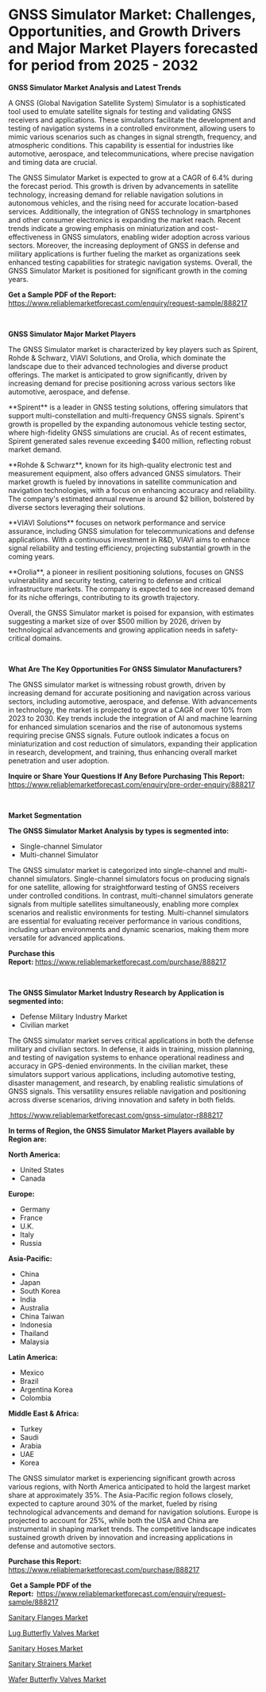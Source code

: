 <p><h1>GNSS Simulator Market: Challenges, Opportunities, and Growth Drivers and Major Market Players forecasted for period from 2025 - 2032</h1></p><p><strong>GNSS Simulator Market Analysis and Latest Trends</strong></p>
<p><p>A GNSS (Global Navigation Satellite System) Simulator is a sophisticated tool used to emulate satellite signals for testing and validating GNSS receivers and applications. These simulators facilitate the development and testing of navigation systems in a controlled environment, allowing users to mimic various scenarios such as changes in signal strength, frequency, and atmospheric conditions. This capability is essential for industries like automotive, aerospace, and telecommunications, where precise navigation and timing data are crucial.</p><p>The GNSS Simulator Market is expected to grow at a CAGR of 6.4% during the forecast period. This growth is driven by advancements in satellite technology, increasing demand for reliable navigation solutions in autonomous vehicles, and the rising need for accurate location-based services. Additionally, the integration of GNSS technology in smartphones and other consumer electronics is expanding the market reach. Recent trends indicate a growing emphasis on miniaturization and cost-effectiveness in GNSS simulators, enabling wider adoption across various sectors. Moreover, the increasing deployment of GNSS in defense and military applications is further fueling the market as organizations seek enhanced testing capabilities for strategic navigation systems. Overall, the GNSS Simulator Market is positioned for significant growth in the coming years.</p></p>
<p><strong>Get a Sample PDF of the Report:&nbsp;</strong> <a href="https://www.reliablemarketforecast.com/enquiry/request-sample/888217?utm_campaign=1900&utm_medium=2&utm_source=Github&utm_content=ia&utm_term=10042025&utm_id=gnss-simulator">https://www.reliablemarketforecast.com/enquiry/request-sample/888217</a></p>
<p>&nbsp;</p>
<p><strong>GNSS Simulator Major Market Players</strong></p>
<p><p>The GNSS Simulator market is characterized by key players such as Spirent, Rohde & Schwarz, VIAVI Solutions, and Orolia, which dominate the landscape due to their advanced technologies and diverse product offerings. The market is anticipated to grow significantly, driven by increasing demand for precise positioning across various sectors like automotive, aerospace, and defense.</p><p>**Spirent** is a leader in GNSS testing solutions, offering simulators that support multi-constellation and multi-frequency GNSS signals. Spirent's growth is propelled by the expanding autonomous vehicle testing sector, where high-fidelity GNSS simulations are crucial. As of recent estimates, Spirent generated sales revenue exceeding $400 million, reflecting robust market demand.</p><p>**Rohde & Schwarz**, known for its high-quality electronic test and measurement equipment, also offers advanced GNSS simulators. Their market growth is fueled by innovations in satellite communication and navigation technologies, with a focus on enhancing accuracy and reliability. The company's estimated annual revenue is around $2 billion, bolstered by diverse sectors leveraging their solutions.</p><p>**VIAVI Solutions** focuses on network performance and service assurance, including GNSS simulation for telecommunications and defense applications. With a continuous investment in R&D, VIAVI aims to enhance signal reliability and testing efficiency, projecting substantial growth in the coming years.</p><p>**Orolia**, a pioneer in resilient positioning solutions, focuses on GNSS vulnerability and security testing, catering to defense and critical infrastructure markets. The company is expected to see increased demand for its niche offerings, contributing to its growth trajectory.</p><p>Overall, the GNSS Simulator market is poised for expansion, with estimates suggesting a market size of over $500 million by 2026, driven by technological advancements and growing application needs in safety-critical domains.</p></p>
<p>&nbsp;</p>
<p><strong>What Are The Key Opportunities For GNSS Simulator Manufacturers?</strong></p>
<p><p>The GNSS simulator market is witnessing robust growth, driven by increasing demand for accurate positioning and navigation across various sectors, including automotive, aerospace, and defense. With advancements in technology, the market is projected to grow at a CAGR of over 10% from 2023 to 2030. Key trends include the integration of AI and machine learning for enhanced simulation scenarios and the rise of autonomous systems requiring precise GNSS signals. Future outlook indicates a focus on miniaturization and cost reduction of simulators, expanding their application in research, development, and training, thus enhancing overall market penetration and user adoption.</p></p>
<p><strong>Inquire or Share Your Questions If Any Before Purchasing This Report:</strong> <a href="https://www.reliablemarketforecast.com/enquiry/pre-order-enquiry/888217?utm_campaign=1900&utm_medium=2&utm_source=Github&utm_content=ia&utm_term=10042025&utm_id=gnss-simulator">https://www.reliablemarketforecast.com/enquiry/pre-order-enquiry/888217</a></p>
<p>&nbsp;</p>
<p><strong>Market Segmentation</strong></p>
<p><strong>The GNSS Simulator Market Analysis by types is segmented into:</strong></p>
<p><ul><li>Single-channel Simulator</li><li>Multi-channel Simulator</li></ul></p>
<p><p>The GNSS simulator market is categorized into single-channel and multi-channel simulators. Single-channel simulators focus on producing signals for one satellite, allowing for straightforward testing of GNSS receivers under controlled conditions. In contrast, multi-channel simulators generate signals from multiple satellites simultaneously, enabling more complex scenarios and realistic environments for testing. Multi-channel simulators are essential for evaluating receiver performance in various conditions, including urban environments and dynamic scenarios, making them more versatile for advanced applications.</p></p>
<p><strong>Purchase this Report:&nbsp;</strong><a href="https://www.reliablemarketforecast.com/purchase/888217?utm_campaign=1900&utm_medium=2&utm_source=Github&utm_content=ia&utm_term=10042025&utm_id=gnss-simulator">https://www.reliablemarketforecast.com/purchase/888217</a></p>
<p>&nbsp;</p>
<p><strong>The GNSS Simulator Market Industry Research by Application is segmented into:</strong></p>
<p><ul><li>Defense Military Industry Market</li><li>Civilian market</li></ul></p>
<p><p>The GNSS simulator market serves critical applications in both the defense military and civilian sectors. In defense, it aids in training, mission planning, and testing of navigation systems to enhance operational readiness and accuracy in GPS-denied environments. In the civilian market, these simulators support various applications, including automotive testing, disaster management, and research, by enabling realistic simulations of GNSS signals. This versatility ensures reliable navigation and positioning across diverse scenarios, driving innovation and safety in both fields.</p></p>
<p><a href="https://www.reliablemarketforecast.com/gnss-simulator-r888217?utm_campaign=1900&utm_medium=2&utm_source=Github&utm_content=ia&utm_term=10042025&utm_id=gnss-simulator">&nbsp;https://www.reliablemarketforecast.com/gnss-simulator-r888217</a></p>
<p><strong>In terms of Region, the GNSS Simulator Market Players available by Region are:</strong></p>
<p>
    <p> <strong> North America: </strong>
        <ul>
            <li>United States</li>
            <li>Canada</li>
        </ul>
        </p> 
    <p> <strong> Europe: </strong>
        <ul>
            <li>Germany</li>
            <li>France</li>
            <li>U.K.</li>
            <li>Italy</li>
            <li>Russia</li>
        </ul>
        </p> 
    <p> <strong> Asia-Pacific: </strong>
        <ul>
            <li>China</li>
            <li>Japan</li>
            <li>South Korea</li>
            <li>India</li>
            <li>Australia</li>
            <li>China Taiwan</li>
            <li>Indonesia</li>
            <li>Thailand</li>
            <li>Malaysia</li>
        </ul>
        </p> 
    <p> <strong> Latin America: </strong>
        <ul>
            <li>Mexico</li>
            <li>Brazil</li>
            <li>Argentina Korea</li>
            <li>Colombia</li>
        </ul>
        </p> 
    <p> <strong> Middle East & Africa: </strong>
        <ul>
            <li>Turkey</li>
            <li>Saudi</li>
            <li>Arabia</li>
            <li>UAE</li>
            <li>Korea</li>
        </ul>
    </p>
    </p>
<p><p>The GNSS simulator market is experiencing significant growth across various regions, with North America anticipated to hold the largest market share at approximately 35%. The Asia-Pacific region follows closely, expected to capture around 30% of the market, fueled by rising technological advancements and demand for navigation solutions. Europe is projected to account for 25%, while both the USA and China are instrumental in shaping market trends. The competitive landscape indicates sustained growth driven by innovation and increasing applications in defense and automotive sectors.</p></p>
<p><strong>Purchase this Report: </strong><a href="https://www.reliablemarketforecast.com/purchase/888217?utm_campaign=1900&utm_medium=2&utm_source=Github&utm_content=ia&utm_term=10042025&utm_id=gnss-simulator">https://www.reliablemarketforecast.com/purchase/888217</a></p>
<p>&nbsp;<strong>Get a Sample PDF of the Report:&nbsp;&nbsp;</strong><a href="https://www.reliablemarketforecast.com/enquiry/request-sample/888217?utm_campaign=1900&utm_medium=2&utm_source=Github&utm_content=ia&utm_term=10042025&utm_id=gnss-simulator">https://www.reliablemarketforecast.com/enquiry/request-sample/888217</a></p>
<p><strong></strong></p>
<p><p><a href="https://github.com/chaturberville8181/Market-Research-Report-List-1/blob/main/sanitary-flanges-market.md?utm_campaign=1900&utm_medium=2&utm_source=Github&utm_content=ia&utm_term=10042025&utm_id=gnss-simulator">Sanitary Flanges Market</a></p><p><a href="https://github.com/awalinfucci/Market-Research-Report-List-1/blob/main/lug-butterfly-valves-market.md?utm_campaign=1900&utm_medium=2&utm_source=Github&utm_content=ia&utm_term=10042025&utm_id=gnss-simulator">Lug Butterfly Valves Market</a></p><p><a href="https://github.com/carendesrochers299/Market-Research-Report-List-1/blob/main/sanitary-hoses-market.md?utm_campaign=1900&utm_medium=2&utm_source=Github&utm_content=ia&utm_term=10042025&utm_id=gnss-simulator">Sanitary Hoses Market</a></p><p><a href="https://github.com/hannajuana198484/Market-Research-Report-List-1/blob/main/sanitary-strainers-market.md?utm_campaign=1900&utm_medium=2&utm_source=Github&utm_content=ia&utm_term=10042025&utm_id=gnss-simulator">Sanitary Strainers Market</a></p><p><a href="https://github.com/zitanebeibit9/Market-Research-Report-List-1/blob/main/wafer-butterfly-valves-market.md?utm_campaign=1900&utm_medium=2&utm_source=Github&utm_content=ia&utm_term=10042025&utm_id=gnss-simulator">Wafer Butterfly Valves Market</a></p></p>